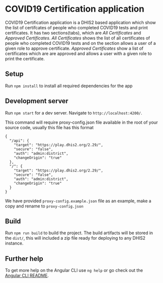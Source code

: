 # COVID19 Certification application

COVID19 Certification application is a DHIS2 based application which show the list of certifcates of people who completed COVID19 tests and print certificates. It has two sections(tabs), which are *All Certificates* and *Approved Certificates*. *All Certificates* shows the list of all certificates of people who completed COVID19 tests and on the section allows a user of a given role to approve certificate. *Approved Certificates* show a list of certificates which are are approved and allows a user with a given role to print the certificate.  

## Setup

Run `npm install` to install all required dependencies for the app

## Development server

Run `npm start` for a dev server. Navigate to `http://localhost:4200/`.

This command will require proxy-config.json file available in the root of your source code, usually this file has this format

```
{
  "/api": {
    "target": "https://play.dhis2.org/2.29/",
    "secure": "false",
    "auth": "admin:district",
    "changeOrigin": "true"
  },
  "/": {
    "target": "https://play.dhis2.org/2.29/",
    "secure": "false",
    "auth": "admin:district",
    "changeOrigin": "true"
  }
}

```

We have provided `proxy-config.example.json` file as an example, make a copy and rename to `proxy-config.json`

## Build

Run `npm run build` to build the project. The build artifacts will be stored in the `dist/`, this will included a zip file ready for deploying to any DHIS2 instance.

## Further help

To get more help on the Angular CLI use `ng help` or go check out the [Angular CLI README](https://github.com/angular/angular-cli/blob/master/README.md).
